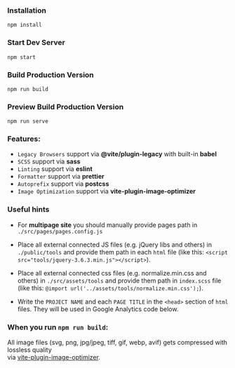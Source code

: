 ### Installation

```
npm install
```

### Start Dev Server

```
npm start
```

### Build Production Version

```
npm run build
```

### Preview Build Production Version

```
npm run serve
```

### Features:

- `Legacy Browsers` support via **@vite/plugin-legacy** with built-in **babel**
- `SCSS` support via **sass**
- `Linting` support via **eslint**
- `Formatter` support via **prettier**
- `Autoprefix` support via **postcss**
- `Image Optimization` support via **vite-plugin-image-optimizer**

### Useful hints

- For **multipage site** you should manually provide pages path in `./src/pages/pages.config.js`

- Place all external connected JS files (e.g. jQuery libs and others) in `./public/tools` and provide them path in each `html` file (like this: `<script src="tools/jquery-3.6.3.min.js"></script>`).

- Place all external connected css files (e.g. normalize.min.css and others) in `./src/assets/tools` and provide them path in `index.scss` file (like this: `@import url('../assets/tools/normalize.min.css');`).

- Write the `PROJECT NAME` and each `PAGE TITLE` in the `<head>` section of `html` files. They will be used in Google Analytics code below.

### When you run `npm run build`:

All image files (svg, png, jpg/jpeg, tiff, gif, webp, avif) gets compressed with lossless quality
<br />via [vite-plugin-image-optimizer](https://github.com/FatehAK/vite-plugin-image-optimizer).
